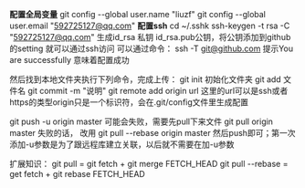 **配置全局变量**
git config --global user.name "liuzf"
git config --global user.email "592725127@qq.com"
**配置ssh**
cd ~/.sshk
ssh-keygen -t rsa -C "592725127@qq.com"
生成id_rsa 私钥 id_rsa.pub公钥，将公钥添加到github的setting
就可以通过ssh访问
可以通过命令：
ssh -T git@github.com
提示You are successfully 意味着配置成功

然后找到本地文件夹执行下列命令，完成上传：
git init 初始化文件夹
git add 文件名
git commit -m "说明"
git remote add origin url 这里的url可以是ssh或者https的类型origin只是一个标识符，会在.git/config文件里生成配置

git push -u origin master 可能会失败，需要先pull下来文件
git pull origin master 失败的话，
改用 git pull --rebase origin master
然后push即可；第一次添加-u参数是为了跟远程库建立关联，以后就不需要在加-u参数

扩展知识：
git pull = git fetch + git merge FETCH_HEAD
git pull --rebase = get fetch + git rebase FETCH_HEAD

